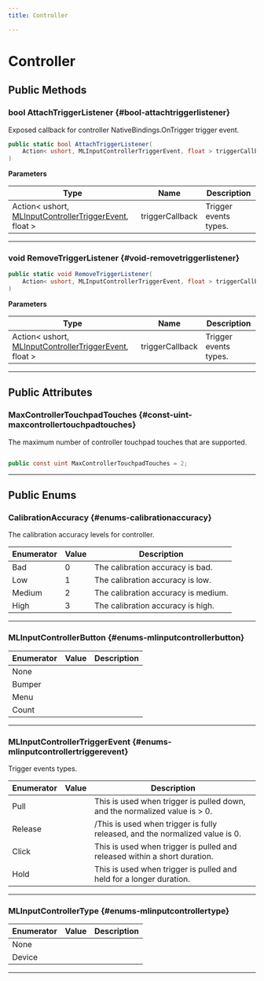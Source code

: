 ```yaml
---
title: Controller

---
```


# Controller










## Public Methods

### bool AttachTriggerListener {#bool-attachtriggerlistener}

Exposed callback for controller NativeBindings.OnTrigger   trigger event. 

```csharp
public static bool AttachTriggerListener(
    Action< ushort, MLInputControllerTriggerEvent, float > triggerCallback
)
```


**Parameters**

| Type | Name  | Description  | 
|--|--|--|
| Action&lt; ushort, [MLInputControllerTriggerEvent](/unity-api/api/UnityEngine.XR.MagicLeap/InputSubsystem/Extensions/Controller/UnityEngine.XR.MagicLeap.InputSubsystem.Extensions.Controller.md#enums-mlinputcontrollertriggerevent), float &gt; |triggerCallback|Trigger events types. |






-----------

### void RemoveTriggerListener {#void-removetriggerlistener}

```csharp
public static void RemoveTriggerListener(
    Action< ushort, MLInputControllerTriggerEvent, float > triggerCallback
)
```


**Parameters**

| Type | Name  | Description  | 
|--|--|--|
| Action&lt; ushort, [MLInputControllerTriggerEvent](/unity-api/api/UnityEngine.XR.MagicLeap/InputSubsystem/Extensions/Controller/UnityEngine.XR.MagicLeap.InputSubsystem.Extensions.Controller.md#enums-mlinputcontrollertriggerevent), float &gt; |triggerCallback|Trigger events types. |






-----------

## Public Attributes

### MaxControllerTouchpadTouches {#const-uint-maxcontrollertouchpadtouches}

The maximum number of controller touchpad touches that are supported. 

```csharp

public const uint MaxControllerTouchpadTouches = 2;

```






-----------

## Public Enums

### CalibrationAccuracy {#enums-calibrationaccuracy}

The calibration accuracy levels for controller. 

| Enumerator | Value | Description |
| ---------- | ----- | ----------- |
| Bad | 0| The calibration accuracy is bad.   |
| Low | 1| The calibration accuracy is low.   |
| Medium | 2| The calibration accuracy is medium.   |
| High | 3| The calibration accuracy is high.   |








-----------

### MLInputControllerButton {#enums-mlinputcontrollerbutton}

| Enumerator | Value | Description |
| ---------- | ----- | ----------- |
| None | |   |
| Bumper | |   |
| Menu | |   |
| Count | |   |








-----------

### MLInputControllerTriggerEvent {#enums-mlinputcontrollertriggerevent}

Trigger events types. 

| Enumerator | Value | Description |
| ---------- | ----- | ----------- |
| Pull | | This is used when trigger is pulled down, and the normalized value is &gt; 0.   |
| Release | | /This is used when trigger is fully released, and the normalized value is 0.   |
| Click | | This is used when trigger is pulled and released within a short duration.   |
| Hold | | This is used when trigger is pulled and held for a longer duration.   |








-----------

### MLInputControllerType {#enums-mlinputcontrollertype}

| Enumerator | Value | Description |
| ---------- | ----- | ----------- |
| None | |   |
| Device | |   |








-----------


